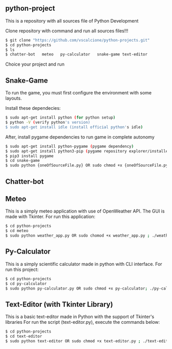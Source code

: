 ## python-project
This is a repository with all sources file of Python Development

Clone repository with command and run all sources files!!!
```bash
$ git clone "https://github.com/vscalcione/python-projects.git"
$ cd python-projects
$ ls
$ chatter-bot   meteo   py-calculator   snake-game text-editor
```

Choice your project and run

## Snake-Game
To run the game, you must first configure the environment with some layouts.

Install these dependecies:
```bash 
$ sudo apt-get install python (for python setup)
$ python -V (verify python's version)
$ sudo apt-get install idle (install official python's idle)
```
After, install pygame dependencies to run game in complete autonomy 
```bash 
$ sudo apt-get install python-pygame (pygame dependency)
$ sudo apt-get install python3-pip (pygame repository explorer/installer)
$ pip3 install pygame
$ cd snake-game
$ sudo python {oneOfSourceFile.py} OR sudo chmod +x {oneOfSourceFile.py}
```

## Chatter-bot

## Meteo
This is a simply meteo application with use of OpenWeather API. The GUI is made with Tkinter. For run this application:
```bash
$ cd python-projects
$ cd meteo
$ sudo python weather_app.py OR sudo chomod +x weather_app.py ; ./weather_app.py
```
## Py-Calculator
This is a simply scientific calculator made in python with CLI interface. For run this project:
```bash
$ cd python-projects
$ cd py-calculator
$ sudo python py-calculator.py OR sudo chmod +x py-calculator; ./py-calculator.py
```

## Text-Editor (with Tkinter Library)
This is a basic text-editor made in Python with the support of Tkinter's libraries For run the script (text-editor.py), execute the commands below:
```bash
$ cd python-projects
$ cd text-editor
$ sudo python text-editor OR sudo chmod +x text-editor.py ; ./text-editor.py
```
